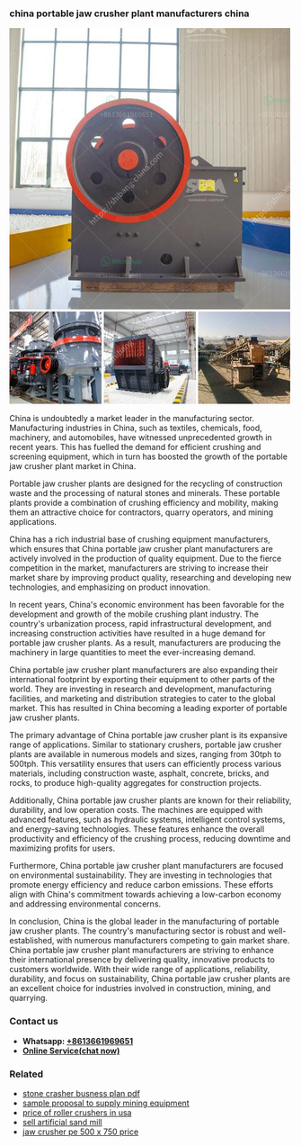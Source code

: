 <h3>china portable jaw crusher plant manufacturers china</h3><img src='1706767928.jpg' alt=''><p>China is undoubtedly a market leader in the manufacturing sector. Manufacturing industries in China, such as textiles, chemicals, food, machinery, and automobiles, have witnessed unprecedented growth in recent years. This has fuelled the demand for efficient crushing and screening equipment, which in turn has boosted the growth of the portable jaw crusher plant market in China.</p><p>Portable jaw crusher plants are designed for the recycling of construction waste and the processing of natural stones and minerals. These portable plants provide a combination of crushing efficiency and mobility, making them an attractive choice for contractors, quarry operators, and mining applications.</p><p>China has a rich industrial base of crushing equipment manufacturers, which ensures that China portable jaw crusher plant manufacturers are actively involved in the production of quality equipment. Due to the fierce competition in the market, manufacturers are striving to increase their market share by improving product quality, researching and developing new technologies, and emphasizing on product innovation.</p><p>In recent years, China's economic environment has been favorable for the development and growth of the mobile crushing plant industry. The country's urbanization process, rapid infrastructural development, and increasing construction activities have resulted in a huge demand for portable jaw crusher plants. As a result, manufacturers are producing the machinery in large quantities to meet the ever-increasing demand.</p><p>China portable jaw crusher plant manufacturers are also expanding their international footprint by exporting their equipment to other parts of the world. They are investing in research and development, manufacturing facilities, and marketing and distribution strategies to cater to the global market. This has resulted in China becoming a leading exporter of portable jaw crusher plants.</p><p>The primary advantage of China portable jaw crusher plant is its expansive range of applications. Similar to stationary crushers, portable jaw crusher plants are available in numerous models and sizes, ranging from 30tph to 500tph. This versatility ensures that users can efficiently process various materials, including construction waste, asphalt, concrete, bricks, and rocks, to produce high-quality aggregates for construction projects.</p><p>Additionally, China portable jaw crusher plants are known for their reliability, durability, and low operation costs. The machines are equipped with advanced features, such as hydraulic systems, intelligent control systems, and energy-saving technologies. These features enhance the overall productivity and efficiency of the crushing process, reducing downtime and maximizing profits for users.</p><p>Furthermore, China portable jaw crusher plant manufacturers are focused on environmental sustainability. They are investing in technologies that promote energy efficiency and reduce carbon emissions. These efforts align with China's commitment towards achieving a low-carbon economy and addressing environmental concerns.</p><p>In conclusion, China is the global leader in the manufacturing of portable jaw crusher plants. The country's manufacturing sector is robust and well-established, with numerous manufacturers competing to gain market share. China portable jaw crusher plant manufacturers are striving to enhance their international presence by delivering quality, innovative products to customers worldwide. With their wide range of applications, reliability, durability, and focus on sustainability, China portable jaw crusher plants are an excellent choice for industries involved in construction, mining, and quarrying.</p><h3>Contact us</h3><ul><li><strong>Whatsapp:&nbsp;<a href="https://wa.me/8613661969651">+8613661969651</a></strong></li><li><a href="https://swt.shibang-china.com/?git&amp;zhl&amp;china portable jaw crusher plant manufacturers china"><strong>Online Service(chat now)</strong></a></li></ul><h3>Related</h3><ul><li><a href='stone crasher busness plan pdf.md'>stone crasher busness plan pdf</a></li><li><a href='sample proposal to supply mining equipment.md'>sample proposal to supply mining equipment</a></li><li><a href='price of roller crushers in usa.md'>price of roller crushers in usa</a></li><li><a href='sell artificial sand mill.md'>sell artificial sand mill</a></li><li><a href='jaw crusher pe 500 x 750 price.md'>jaw crusher pe 500 x 750 price</a></li></ul>